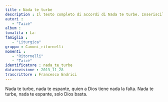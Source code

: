 ```yaml
--- 
title : Nada te turbe
description : Il testo completo di accordi di Nada te turbe. Inseriscila nel tuo canzoniere!
autori : 
   - "Taizè"
album : 
tonalita : La-
famiglia : 
   - "Liturgica"
gruppo : Canoni_ritornelli
momenti : 
   - "Ritornelli"
   - "Taizé"
identificatore : nada_te_turbe
datarevisione : 2013_11_28
trascrittore : Francesco Endrici
--- 
```




Nada te turbe, nada te espante,
quien a Dios tiene nada la falta.
Nada te turbe, nada te espante,
solo Dios basta.



